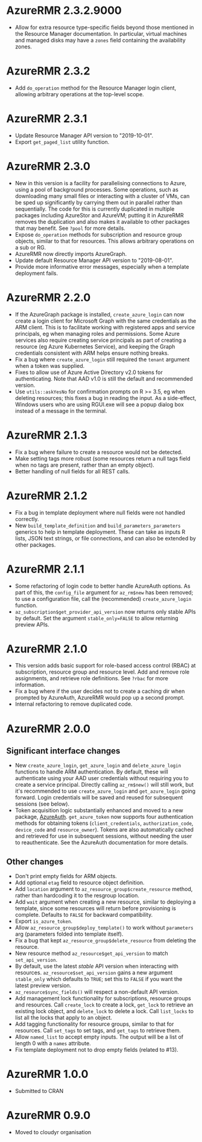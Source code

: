 # AzureRMR 2.3.2.9000

- Allow for extra resource type-specific fields beyond those mentioned in the Resource Manager documentation. In particular, virtual machines and managed disks may have a `zones` field containing the availability zones.

# AzureRMR 2.3.2

- Add `do_operation` method for the Resource Manager login client, allowing arbitrary operations at the top-level scope.

# AzureRMR 2.3.1

- Update Resource Manager API version to "2019-10-01".
- Export `get_paged_list` utility function.

# AzureRMR 2.3.0

- New in this version is a facility for parallelising connections to Azure, using a pool of background processes. Some operations, such as downloading many small files or interacting with a cluster of VMs, can be sped up significantly by carrying them out in parallel rather than sequentially. The code for this is currently duplicated in multiple packages including AzureStor and AzureVM; putting it in AzureRMR removes the duplication and also makes it available to other packages that may benefit. See `?pool` for more details.
- Expose `do_operation` methods for subscription and resource group objects, similar to that for resources. This allows arbitrary operations on a sub or RG.
- AzureRMR now directly imports AzureGraph.
- Update default Resource Manager API version to "2019-08-01".
- Provide more informative error messages, especially when a template deployment fails.

# AzureRMR 2.2.0

- If the AzureGraph package is installed, `create_azure_login` can now create a login client for Microsoft Graph with the same credentials as the ARM client. This is to facilitate working with registered apps and service principals, eg when managing roles and permissions. Some Azure services also require creating service principals as part of creating a resource (eg Azure Kubernetes Service), and keeping the Graph credentials consistent with ARM helps ensure nothing breaks.
- Fix a bug where `create_azure_login` still required the `tenant` argument when a token was supplied.
- Fixes to allow use of Azure Active Directory v2.0 tokens for authenticating. Note that AAD v1.0 is still the default and recommended version.
- Use `utils::askYesNo` for confirmation prompts on R >= 3.5, eg when deleting resources; this fixes a bug in reading the input. As a side-effect, Windows users who are using RGUI.exe will see a popup dialog box instead of a message in the terminal.

# AzureRMR 2.1.3

- Fix a bug where failure to create a resource would not be detected.
- Make setting tags more robust (some resources return a null tags field when no tags are present, rather than an empty object).
- Better handling of null fields for all REST calls.

# AzureRMR 2.1.2

- Fix a bug in template deployment where null fields were not handled correctly.
- New `build_template_definition` and `build_parameters_parameters` generics to help in template deployment. These can take as inputs R lists, JSON text strings, or file connections, and can also be extended by other packages.

# AzureRMR 2.1.1

* Some refactoring of login code to better handle AzureAuth options. As part of this, the `config_file` argument for `az_rm$new` has been removed; to use a configuration file, call the (recommended) `create_azure_login` function.
* `az_subscription$get_provider_api_version` now returns only stable APIs by default. Set the argument `stable_only=FALSE` to allow returning preview APIs.

# AzureRMR 2.1.0

* This version adds basic support for role-based access control (RBAC) at subscription, resource group and resource level. Add and remove role assignments, and retrieve role definitions. See `?rbac` for more information.
* Fix a bug where if the user decides not to create a caching dir when prompted by AzureAuth, AzureRMR would pop up a second prompt.
* Internal refactoring to remove duplicated code.

# AzureRMR 2.0.0

## Significant interface changes

* New `create_azure_login`, `get_azure_login` and `delete_azure_login` functions to handle ARM authentication. By default, these will authenticate using your AAD user credentials without requiring you to create a service principal. Directly calling `az_rm$new()` will still work, but it's recommended to use `create_azure_login` and `get_azure_login` going forward. Login credentials will be saved and reused for subsequent sessions (see below).
* Token acquisition logic substantially enhanced and moved to a new package, [AzureAuth](https://github.com/cloudyr/AzureAuth). `get_azure_token` now supports four authentication methods for obtaining tokens (`client_credentials`, `authorization_code`, `device_code` and `resource_owner`). Tokens are also automatically cached and retrieved for use in subsequent sessions, without needing the user to reauthenticate. See the AzureAuth documentation for more details.

## Other changes

* Don't print empty fields for ARM objects.
* Add optional `etag` field to resource object definition.
* Add `location` argument to `az_resource_group$create_resource` method, rather than hardcoding it to the resgroup location.
* Add `wait` argument when creating a new resource, similar to deploying a template, since some resources will return before provisioning is complete. Defaults to `FALSE` for backward compatibility.
* Export `is_azure_token`.
* Allow `az_resource_group$deploy_template()` to work without `parameters` arg (parameters folded into template itself).
* Fix a bug that kept `az_resource_group$delete_resource` from deleting the resource.
* New resource method `az_resource$get_api_version` to match `set_api_version`.
* By default, use the latest _stable_ API version when interacting with resources. `az_resource$set_api_version` gains a new argument `stable_only` which defaults to `TRUE`; set this to `FALSE` if you want the latest preview version.
* `az_resource$sync_fields()` will respect a non-default API version.
* Add management lock functionality for subscriptions, resource groups and resources. Call `create_lock` to create a lock, `get_lock` to retrieve an existing lock object, and `delete_lock` to delete a lock. Call `list_locks` to list all the locks that apply to an object.
* Add tagging functionality for resource groups, similar to that for resources. Call `set_tags` to set tags, and `get_tags` to retrieve them.
* Allow `named_list` to accept empty inputs. The output will be a list of length 0 with a `names` attribute.
* Fix template deployment not to drop empty fields (related to #13).

# AzureRMR 1.0.0

* Submitted to CRAN

# AzureRMR 0.9.0

* Moved to cloudyr organisation
